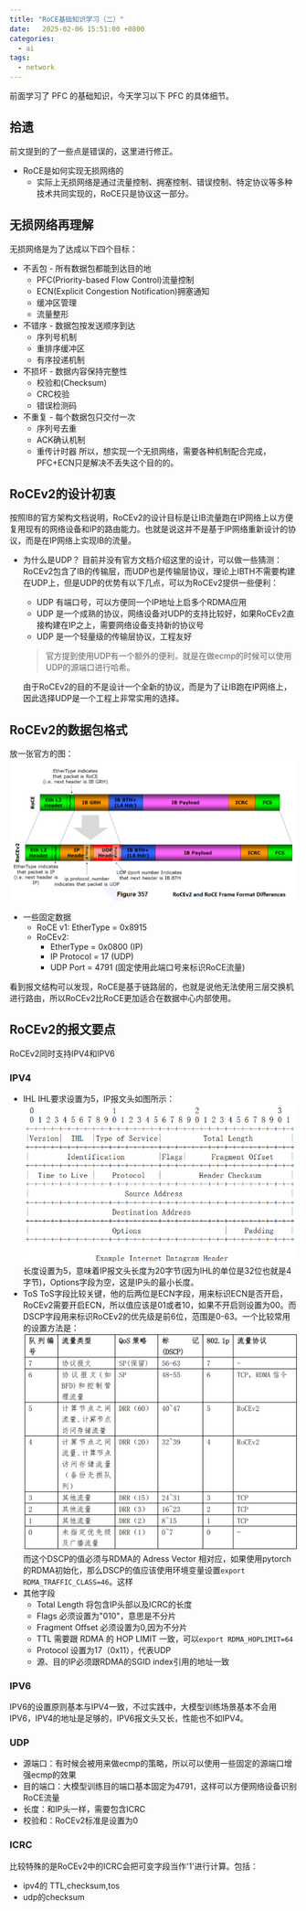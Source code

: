 ```yaml
---
title: "RoCE基础知识学习（二）"
date:   2025-02-06 15:51:00 +0800
categories:
  - ai
tags:
  - network
---
```


前面学习了 PFC 的基础知识，今天学习以下 PFC 的具体细节。

## 拾遗
前文提到的了一些点是错误的，这里进行修正。
- RoCE是如何实现无损网络的
  - 实际上无损网络是通过流量控制、拥塞控制、错误控制、特定协议等多种技术共同实现的，RoCE只是协议这一部分。

## 无损网络再理解
无损网络是为了达成以下四个目标：
- 不丢包 - 所有数据包都能到达目的地
  - PFC(Priority-based Flow Control)流量控制
  - ECN(Explicit Congestion Notification)拥塞通知
  - 缓冲区管理
  - 流量整形
- 不错序 - 数据包按发送顺序到达
  - 序列号机制
  - 重排序缓冲区
  - 有序投递机制
- 不损坏 - 数据内容保持完整性
  - 校验和(Checksum)
  - CRC校验
  - 错误检测码
- 不重复 - 每个数据包只交付一次
  - 序列号去重
  - ACK确认机制
  - 重传计时器
所以，想实现一个无损网络，需要各种机制配合完成，PFC+ECN只是解决不丢失这个目的的。

## RoCEv2的设计初衷
按照IB的官方架构文档说明，RoCEv2的设计目标是让IB流量跑在IP网络上以方便复用现有的网络设备和IP的路由能力。也就是说这并不是基于IP网络重新设计的协议，而是在IP网络上实现IB的流量。
- 为什么是UDP？
  目前并没有官方文档介绍这里的设计，可以做一些猜测：RoCEv2包含了IB的传输层，而UDP也是传输层协议，理论上IBTH不需要构建在UDP上，但是UDP的优势有以下几点，可以为RoCEv2提供一些便利：
  - UDP 有端口号，可以方便同一个IP地址上启多个RDMA应用
  - UDP 是一个成熟的协议，网络设备对UDP的支持比较好，如果RoCEv2直接构建在IP之上，需要网络设备支持新的协议号
  - UDP 是一个轻量级的传输层协议，工程友好
  > 官方提到使用UDP有一个额外的便利，就是在做ecmp的时候可以使用UDP的源端口进行哈希。

  由于RoCEv2的目的不是设计一个全新的协议，而是为了让IB跑在IP网络上，因此选择UDP是一个工程上非常实用的选择。

## RoCEv2的数据包格式
放一张官方的图：
![RoCE数据包格式](/assets/2025-02-06-RoCE-base-learn-2/pkg_header.png)
- 一些固定数据
  - RoCE v1: EtherType = 0x8915
  - RoCEv2:
    - EtherType = 0x0800 (IP)
    - IP Protocol = 17 (UDP)
    - UDP Port = 4791 (固定使用此端口号来标识RoCE流量)

看到报文结构可以发现，RoCE是基于链路层的，也就是说他无法使用三层交换机进行路由，所以RoCEv2比RoCE更加适合在数据中心内部使用。

## RoCEv2的报文要点
RoCEv2同时支持IPV4和IPV6
### IPV4
- IHL
  IHL要求设置为5，IP报文头如图所示：
  ![IP报文头](/assets/2025-02-06-RoCE-base-learn-2/ip_header.png)
  长度设置为5，意味着IP报文头长度为20字节(因为IHL的单位是32位也就是4字节)，Options字段为空，这是IP头的最小长度。
- ToS
  ToS字段比较关键，他的后两位是ECN字段，用来标识ECN是否开启，RoCEv2需要开启ECN，所以值应该是01或者10，如果不开启则设置为00。而DSCP字段用来标识RoCEv2的优先级是前6位，范围是0-63。一个比较常用的设置方法是：
  ![DSCP设置](/assets/2025-02-06-RoCE-base-learn-2/DSCP.png)
  而这个DSCP的值必须与RDMA的 Adress Vector 相对应，如果使用pytorch的RDMA初始化，那么DSCP的值应该使用环境变量设置`export RDMA_TRAFFIC_CLASS=46`。这样
- 其他字段
  - Total Length 将包含IP头部以及ICRC的长度
  - Flags 必须设置为"010"，意思是不分片
  - Fragment Offset 必须设置为0,因为不分片
  - TTL 需要跟 RDMA 的 HOP LIMIT 一致，可以`export RDMA_HOPLIMIT=64`
  - Protocol 设置为17（0x11），代表UDP
  - 源、目的IP必须跟RDMA的SGID index引用的地址一致

### IPV6
IPV6的设置原则基本与IPV4一致，不过实践中，大模型训练场景基本不会用IPV6，IPV4的地址是足够的，IPV6报文头又长，性能也不如IPV4。

### UDP
- 源端口：有时候会被用来做ecmp的策略，所以可以使用一些固定的源端口增强ecmp的效果
- 目的端口：大模型训练目的端口基本固定为4791，这样可以方便网络设备识别RoCE流量
- 长度：和IP头一样，需要包含ICRC
- 校验和：RoCEv2标准是设置为0

### ICRC
比较特殊的是RoCEv2中的ICRC会把可变字段当作'1'进行计算。包括：
- ipv4的 TTL,checksum,tos
- udp的checksum